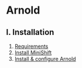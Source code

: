 # Arnold

## I. Installation

1.  [Requirements](./requirements.md)
2.  [Install MiniShift](./minishift.md)
3.  [Install & configure Arnold](./install.md)
